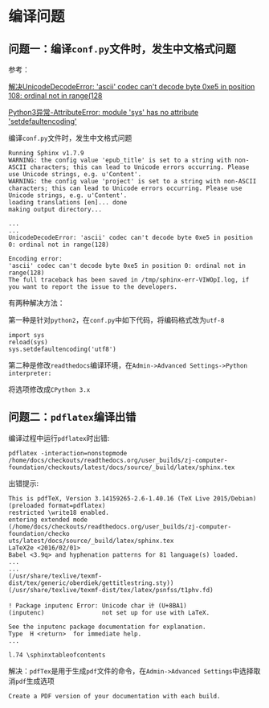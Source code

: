 
# 编译问题

## 问题一：编译`conf.py`文件时，发生中文格式问题

参考：

[解决UnicodeDecodeError: 'ascii' codec can't decode byte 0xe5 in position 108: ordinal not in range(128](https://blog.csdn.net/lengyuewusheng99/article/details/52822450)

[Python3异常-AttributeError: module 'sys' has no attribute 'setdefaultencoding'](https://blog.csdn.net/fly910905/article/details/74922378)

编译`conf.py`文件时，发生中文格式问题

    Running Sphinx v1.7.9
    WARNING: the config value 'epub_title' is set to a string with non-ASCII characters; this can lead to Unicode errors occurring. Please use Unicode strings, e.g. u'Content'.
    WARNING: the config value 'project' is set to a string with non-ASCII characters; this can lead to Unicode errors occurring. Please use Unicode strings, e.g. u'Content'.
    loading translations [en]... done
    making output directory...

    ...
    ...
    UnicodeDecodeError: 'ascii' codec can't decode byte 0xe5 in position 0: ordinal not in range(128)

    Encoding error:
    'ascii' codec can't decode byte 0xe5 in position 0: ordinal not in range(128)
    The full traceback has been saved in /tmp/sphinx-err-VIWOpI.log, if you want to report the issue to the developers.

有两种解决方法：

第一种是针对`python2`，在`conf.py`中如下代码，将编码格式改为`utf-8`

    import sys 
    reload(sys) 
    sys.setdefaultencoding('utf8')

第二种是修改`readthedocs`编译环境，在`Admin->Advanced Settings->Python interpreter:`

将选项修改成`CPython 3.x`

## 问题二：`pdflatex`编译出错

编译过程中运行`pdflatex`时出错:

    pdflatex -interaction=nonstopmode /home/docs/checkouts/readthedocs.org/user_builds/zj-computer-foundation/checkouts/latest/docs/source/_build/latex/sphinx.tex

出错提示:

    This is pdfTeX, Version 3.14159265-2.6-1.40.16 (TeX Live 2015/Debian) (preloaded format=pdflatex)
    restricted \write18 enabled.
    entering extended mode
    (/home/docs/checkouts/readthedocs.org/user_builds/zj-computer-foundation/checko
    uts/latest/docs/source/_build/latex/sphinx.tex
    LaTeX2e <2016/02/01>
    Babel <3.9q> and hyphenation patterns for 81 language(s) loaded.
    ...
    ...    
    (/usr/share/texlive/texmf-dist/tex/generic/oberdiek/gettitlestring.sty))
    (/usr/share/texlive/texmf-dist/tex/latex/psnfss/t1phv.fd)

    ! Package inputenc Error: Unicode char 计 (U+8BA1)
    (inputenc)                not set up for use with LaTeX.

    See the inputenc package documentation for explanation.
    Type  H <return>  for immediate help.
    ...                                              
                                                    
    l.74 \sphinxtableofcontents

解决：`pdfTex`是用于生成`pdf`文件的命令，在`Admin->Advanced Settings`中选择取消`pdf`生成选项

    Create a PDF version of your documentation with each build.

